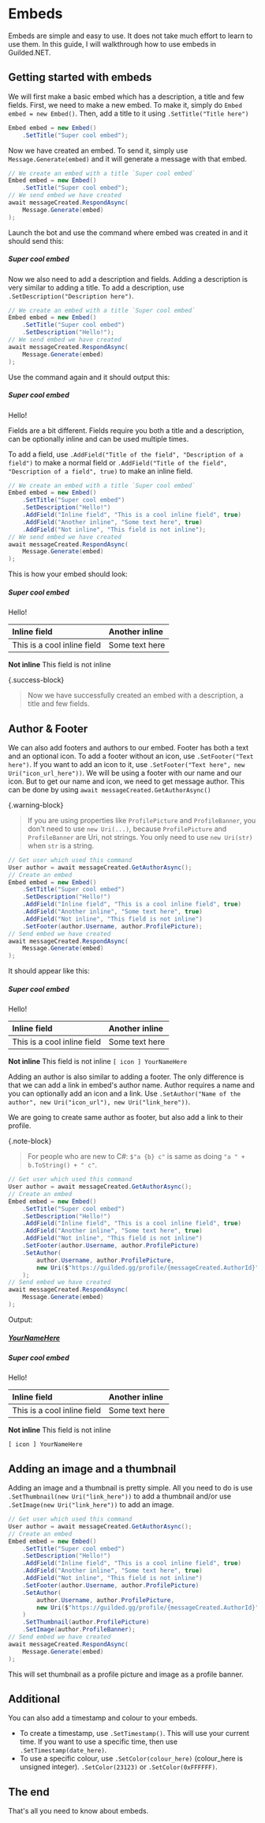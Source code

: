 # Embeds

Embeds are simple and easy to use. It does not take much effort to learn to use them. In this guide, I will walkthrough how to use embeds in Guilded.NET.

## Getting started with embeds

We will first make a basic embed which has a description, a title and few fields.
First, we need to make a new embed. To make it, simply do `Embed embed = new Embed()`. Then, add a title to it using `.SetTitle("Title here")`
```cs
Embed embed = new Embed()
    .SetTitle("Super cool embed");
```
Now we have created an embed. To send it, simply use `Message.Generate(embed)` and it will generate a message with that embed.
```cs
// We create an embed with a title `Super cool embed`
Embed embed = new Embed()
    .SetTitle("Super cool embed");
// We send embed we have created
await messageCreated.RespondAsync(
    Message.Generate(embed)
);
```
Launch the bot and use the command where embed was created in and it should send this:

##### Super cool embed

Now we also need to add a description and fields. Adding a description is very similar to adding a title. To add a description, use `.SetDescription("Description here")`.
```cs
// We create an embed with a title `Super cool embed`
Embed embed = new Embed()
    .SetTitle("Super cool embed")
    .SetDescription("Hello!");
// We send embed we have created
await messageCreated.RespondAsync(
    Message.Generate(embed)
);
```
Use the command again and it should output this:

##### Super cool embed
Hello!

Fields are a bit different. Fields require you both a title and a description, can be optionally inline and can be used multiple times.

To add a field, use `.AddField("Title of the field", "Description of a field")` to make a normal field or `.AddField("Title of the field", "Description of a field", true)` to make an inline field.

```cs
// We create an embed with a title `Super cool embed`
Embed embed = new Embed()
    .SetTitle("Super cool embed")
    .SetDescription("Hello!")
    .AddField("Inline field", "This is a cool inline field", true)
    .AddField("Another inline", "Some text here", true)
    .AddField("Not inline", "This field is not inline");
// We send embed we have created
await messageCreated.RespondAsync(
    Message.Generate(embed)
);
```

This is how your embed should look:

##### Super cool embed
Hello!

**Inline field**            | **Another inline**
:-------------------------- | :-----------------
This is a cool inline field | Some text here

**Not inline**
This field is not inline

{.success-block}
> Now we have successfully created an embed with a description, a title and few fields.

## Author & Footer

We can also add footers and authors to our embed. Footer has both a text and an optional icon. To add a footer without an icon, use `.SetFooter("Text here")`. If you want to add an icon to it, use `.SetFooter("Text here", new Uri("icon_url_here"))`. We will be using a footer with our name and our icon. But to get our name and icon, we need to get message author. This can be done by using `await messageCreated.GetAuthorAsync()`

{.warning-block}
> If you are using properties like `ProfilePicture` and `ProfileBanner`, you don't need to use `new Uri(...)`, because `ProfilePicture` and `ProfileBanner` are Uri, not strings. You only need to use `new Uri(str)` when `str` is a string.

```cs
// Get user which used this command
User author = await messageCreated.GetAuthorAsync();
// Create an embed
Embed embed = new Embed()
    .SetTitle("Super cool embed")
    .SetDescription("Hello!")
    .AddField("Inline field", "This is a cool inline field", true)
    .AddField("Another inline", "Some text here", true)
    .AddField("Not inline", "This field is not inline")
    .SetFooter(author.Username, author.ProfilePicture);
// Send embed we have created
await messageCreated.RespondAsync(
    Message.Generate(embed)
);
```
It should appear like this:

##### Super cool embed
Hello!

**Inline field**            | **Another inline**
:-------------------------- | :-----------------
This is a cool inline field | Some text here

**Not inline**
This field is not inline
`[ icon ] YourNameHere`

Adding an author is also similar to adding a footer. The only difference is that we can add a link in embed's author name. Author requires a name and you can optionally add an icon and a link. Use `.SetAuthor("Name of the author", new Uri("icon_url"), new Uri("link_here"))`.

We are going to create same author as footer, but also add a link to their profile.

{.note-block}
> For people who are new to C#: `$"a {b} c"` is same as doing `"a " + b.ToString() + " c"`.

```cs
// Get user which used this command
User author = await messageCreated.GetAuthorAsync();
// Create an embed
Embed embed = new Embed()
    .SetTitle("Super cool embed")
    .SetDescription("Hello!")
    .AddField("Inline field", "This is a cool inline field", true)
    .AddField("Another inline", "Some text here", true)
    .AddField("Not inline", "This field is not inline")
    .SetFooter(author.Username, author.ProfilePicture)
    .SetAuthor(
        author.Username, author.ProfilePicture,
        new Uri($"https://guilded.gg/profile/{messageCreated.AuthorId}")
    );
// Send embed we have created
await messageCreated.RespondAsync(
    Message.Generate(embed)
);
```

Output:

##### [YourNameHere](https://www.guilded.gg/profile/R40Mp0Wd?r=R40Mp0Wd)
##### Super cool embed
Hello!

**Inline field**            | **Another inline**
:-------------------------- | :-----------------
This is a cool inline field | Some text here

**Not inline**
This field is not inline

`[ icon ] YourNameHere`

## Adding an image and a thumbnail

Adding an image and a thumbnail is pretty simple. All you need to do is use `.SetThumbnail(new Uri("link_here"))` to add a thumbnail and/or use `.SetImage(new Uri("link_here"))` to add an image.

```cs
// Get user which used this command
User author = await messageCreated.GetAuthorAsync();
// Create an embed
Embed embed = new Embed()
    .SetTitle("Super cool embed")
    .SetDescription("Hello!")
    .AddField("Inline field", "This is a cool inline field", true)
    .AddField("Another inline", "Some text here", true)
    .AddField("Not inline", "This field is not inline")
    .SetFooter(author.Username, author.ProfilePicture)
    .SetAuthor(
        author.Username, author.ProfilePicture,
        new Uri($"https://guilded.gg/profile/{messageCreated.AuthorId}")
    )
    .SetThumbnail(author.ProfilePicture)
    .SetImage(author.ProfileBanner);
// Send embed we have created
await messageCreated.RespondAsync(
    Message.Generate(embed)
);
```

This will set thumbnail as a profile picture and image as a profile banner.

## Additional

You can also add a timestamp and colour to your embeds.

- To create a timestamp, use `.SetTimestamp()`. This will use your current time. If you want to use a specific time, then use `.SetTimestamp(date_here)`.
- To use a specific colour, use `.SetColor(colour_here)` (colour_here is unsigned integer). `.SetColor(23123)` or `.SetColor(0xFFFFFF)`.


## The end

That's all you need to know about embeds.